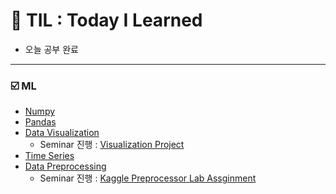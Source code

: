 # :scroll: TIL : Today I Learned
* 오늘 공부 완료

---
### :ballot_box_with_check: ML
* [Numpy](https://github.com/yongchoooon/TIL/tree/main/ML/numpy)
* [Pandas](https://github.com/yongchoooon/TIL/tree/main/ML/pandas)
* [Data Visualization](https://github.com/yongchoooon/TIL/tree/main/ML/Data_Visualiztion)
    * Seminar 진행 : [Visualization Project](https://github.com/yongchoooon/Visualization_project)
* [Time Series](https://github.com/yongchoooon/TIL/tree/main/ML/Time_Series)
* [Data Preprocessing](https://github.com/yongchoooon/TIL/tree/main/ML/Data_Preprocessing)
    * Seminar 진행 : [Kaggle Preprocessor Lab Assginment](https://github.com/yongchoooon/TIL/tree/main/ML/Data_Preprocessing/Kaggle_Preprocessor_lab_assignment)